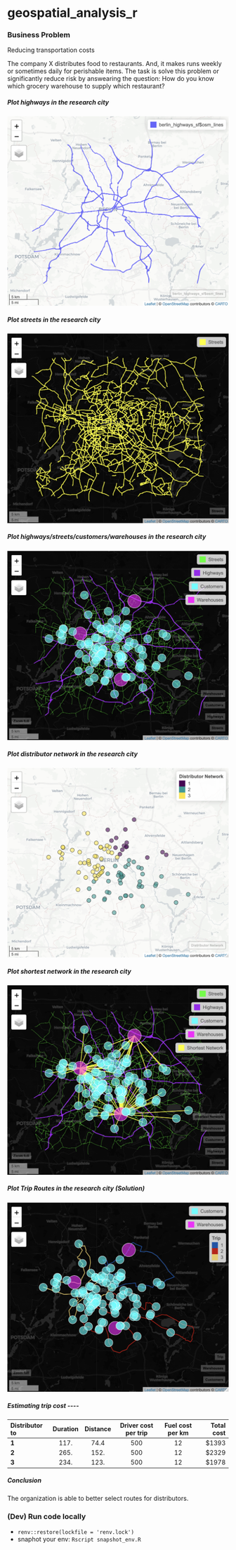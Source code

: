 # geospatial_analysis_r

### Business Problem
Reducing transportation costs

The company X distributes food to restaurants. And, it makes runs weekly or sometimes daily for perishable items. The task is solve this problem or significantly reduce risk by answearing the question:
How do you know which grocery warehouse to supply which restaurant?


##### Plot highways in the research city
![Highways](img/berlin_highways.png)

##### Plot streets in the research city
![Streets](img/berlin_streets.png)

##### Plot highways/streets/customers/warehouses in the research city
![Trip](img/warehouses_customers_streets_highways.png)

##### Plot distributor network in the research city
![Distributor](img/distributor_network.png)

##### Plot shortest network in the research city
![Shortest](img/shortest_network.png)

##### Plot Trip Routes in the research city (Solution)
![Trip](img/trip_routes.png)


##### Estimating trip cost ----

| Distributor to |  Duration  | Distance | Driver cost per trip | Fuel cost per km | Total cost |
|:---------------|:----------:|:--------:|:--------------------:|:----------------:|-----------:|
| **1**          |     117.   |   74.4   |          500         |        12        |      $1393 |
| **2**          |     265.   |   152.   |          500         |        12        |      $2329 |
| **3**          |     234.   |   123.   |          500         |        12        |      $1978 |


##### Conclusion
The organization is able to better select routes for distributors.


### (Dev) Run code locally
- `renv::restore(lockfile = 'renv.lock')`
- snaphot your env: `Rscript snapshot_env.R`

